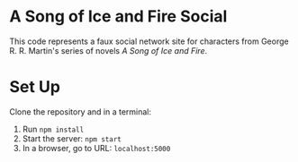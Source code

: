 # A Song of Ice and Fire Social

This code represents a faux social network site for characters from George R. R. Martin's series of novels *A Song of Ice and Fire*.

# Set Up

Clone the repository and in a terminal:

1. Run `npm install`
2. Start the server: `npm start`
3. In a browser, go to URL: `localhost:5000`